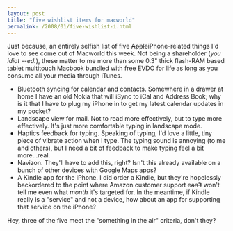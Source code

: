 ```yaml
---
layout: post
title: "five wishlist items for macworld"
permalink: /2008/01/five-wishlist-i.html
---
```


<p>Just because, an entirely selfish list of five <s>Apple</s>iPhone-related things I'd love to see come out of Macworld this week. Not being a shareholder (<em>you idiot --ed.</em>), these matter to me more than some 0.3" thick flash-RAM based tablet multitouch Macbook bundled with free EVDO for life as long as you consume all your media through iTunes.</p>

<ul>
<li>Bluetooth syncing for calendar and contacts. Somewhere in a drawer at home I have an old Nokia that will iSync to iCal and Address Book; why is it that I have to plug my iPhone in to get my latest calendar updates in my pocket? </li>
<li>Landscape view for mail. Not to read more effectively, but to type more effectively. It's just more comfortable typing in landscape mode.</li>
<li>Haptics feedback for typing.  Speaking of typing, I'd love a little, tiny piece of vibrate action when I type. The typing sound is annoying (to me and others), but I need a bit of feedback to make typing feel a bit more...real. </li>
<li>Navizon. They'll have to add this, right? Isn't this already available on a bunch of other devices with Google Maps apps?</li>
<li>A Kindle app for the iPhone. I did order a Kindle, but they're hopelessly backordered to the point where Amazon customer support <s>can't</s> won't tell me even what <em>month</em> it's targeted for. In the meantime, if Kindle really is a "service" and not a device, how about an app for supporting that service on the iPhone?  </li>
</ul>

<p>Hey, three of the five meet the "something in the air" criteria, don't they?</p>



